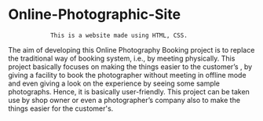 # Online-Photographic-Site
                This is a website made using HTML, CSS.
The aim of developing this Online Photography Booking project is to replace the traditional way of booking system, i.e., by meeting physically.
This project basically focuses on making the things easier to the customer’s , by giving a facility to book the photographer without meeting in offline mode and even giving a look on the experience by seeing some sample photographs. Hence, it is basically user-friendly.
This project can be taken use by shop owner or even a photographer’s company also to make the things easier for the customer's.
